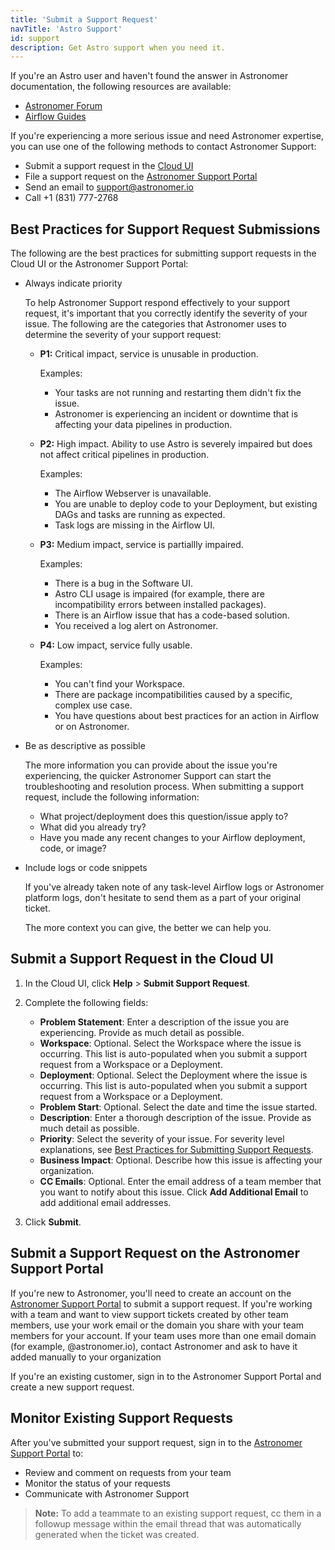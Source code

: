 ```yaml
---
title: 'Submit a Support Request'
navTitle: 'Astro Support'
id: support
description: Get Astro support when you need it.
---
```


If you're an Astro user and haven't found the answer in Astronomer documentation, the following resources are available:

- [Astronomer Forum](https://forum.astronomer.io)
- [Airflow Guides](https://www.astronomer.io/guides/)

If you're experiencing a more serious issue and need Astronomer expertise, you can use one of the following methods to contact Astronomer Support:

- Submit a support request in the [Cloud UI](#submit-a-support-request-in-the-cloud-ui)
- File a support request on the [Astronomer Support Portal](https://support.astronomer.io/hc/en-us)
- Send an email to [support@astronomer.io](mailto:support@astronomer.io)
- Call +1 (831) 777-2768

## Best Practices for Support Request Submissions

The following are the best practices for submitting support requests in the Cloud UI or the Astronomer Support Portal:

- Always indicate priority

    To help Astronomer Support respond effectively to your support request, it's important that you correctly identify the severity of your issue. The following are the categories that Astronomer uses to determine the severity of your support request:

    - **P1:** Critical impact, service is unusable in production.

        Examples:

        - Your tasks are not running and restarting them didn't fix the issue.
        - Astronomer is experiencing an incident or downtime that is affecting your data pipelines in production.

    - **P2:** High impact. Ability to use Astro is severely impaired but does not affect critical pipelines in production.

        Examples:

        - The Airflow Webserver is unavailable.
        - You are unable to deploy code to your Deployment, but existing DAGs and tasks are running as expected.
        - Task logs are missing in the Airflow UI.

    - **P3:** Medium impact, service is partiallly impaired.

        Examples:

        - There is a bug in the Software UI.
        - Astro CLI usage is impaired (for example, there are incompatibility errors between installed packages).
        - There is an Airflow issue that has a code-based solution.
        - You received a log alert on Astronomer.

    - **P4:** Low impact, service fully usable.

        Examples:

        - You can't find your Workspace.
        - There are package incompatibilities caused by a specific, complex use case.
        - You have questions about best practices for an action in Airflow or on Astronomer.

- Be as descriptive as possible

    The more information you can provide about the issue you're experiencing, the quicker Astronomer Support can start the troubleshooting and resolution process. When submitting a support request, include the following information:

    - What project/deployment does this question/issue apply to?
    - What did you already try?
    - Have you made any recent changes to your Airflow deployment, code, or image?

- Include logs or code snippets

    If you've already taken note of any task-level Airflow logs or Astronomer platform logs, don't hesitate to send them as a part of your original ticket.

    The more context you can give, the better we can help you.

## Submit a Support Request in the Cloud UI


1. In the Cloud UI, click **Help** > **Submit Support Request**.

2. Complete the following fields:

    - **Problem Statement**: Enter a description of the issue you are experiencing. Provide as much detail as possible.
    - **Workspace**: Optional. Select the Workspace where the issue is occurring. This list is auto-populated when you submit a support request from a Workspace or a Deployment.
    - **Deployment**: Optional. Select the Deployment where the issue is occurring. This list is auto-populated when you submit a support request from a Workspace or a Deployment.
    - **Problem Start**: Optional. Select the date and time the issue started.
    - **Description**: Enter a thorough description of the issue. Provide as much detail as possible. 
    - **Priority**: Select the severity of your issue. For severity level explanations, see [Best Practices for Submitting Support Requests](#best-practices-for-submitting-support-requests).
    - **Business Impact**: Optional. Describe how this issue is affecting your organization.
    - **CC Emails**: Optional. Enter the email address of a team member that you want to notify about this issue. Click **Add Additional Email** to add additional email addresses.

3. Click **Submit**.

## Submit a Support Request on the Astronomer Support Portal

If you're new to Astronomer, you'll need to create an account on the [Astronomer Support Portal](https://support.astronomer.io) to submit a support request. If you're working with a team and want to view support tickets created by other team members, use your work email or the domain you share with your team members for your account. If your team uses more than one email domain (for example, @astronomer.io), contact Astronomer and ask to have it added manually to your organization

If you're an existing customer, sign in to the Astronomer Support Portal and create a new support request.

## Monitor Existing Support Requests

After you've submitted your support request, sign in to the [Astronomer Support Portal](https://support.astronomer.io) to:

- Review and comment on requests from your team
- Monitor the status of your requests
- Communicate with Astronomer Support

> **Note:** To add a teammate to an existing support request, cc them in a followup message within the email thread that was automatically generated when the ticket was created.